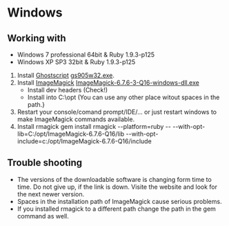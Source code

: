 # Windows

## Working with

* Windows 7 professional 64bit & Ruby 1.9.3-p125
* Windows XP SP3 32bit & Ruby 1.9.3-p125

1. Install [Ghostscript](http://sourceforge.net/projects/ghostscript/) [gs905w32.exe](http://downloads.sourceforge.net/project/ghostscript/GPL%20Ghostscript/9.05/gs905w32.exe).
2. Install [ImageMagick](http://www.imagemagick.org) [ImageMagick-6.7.6-3-Q16-windows-dll.exe](http://www.imagemagick.org/download/binaries/ImageMagick-6.7.6-3-Q16-windows-dll.exe)
   * Install dev headers (Check!)
   * Install into C:\opt (You can use any other place witout spaces in the path.}
3. Restart your console/comand prompt/IDE/... or just restart windows to make ImageMagick commands available.
4. Install rmagick
       gem install rmagick --platform=ruby -- --with-opt-lib=C:/opt/ImageMagick-6.7.6-Q16/lib --with-opt-include=c:/opt/ImageMagick-6.7.6-Q16/include

## Trouble shooting
* The versions of the downloadable software is changing form time to time. Do not give up, if the link is down.
  Visite the website and look for the next newer version.
* Spaces in the installation path of ImageMagick cause serious problems.
* If you installed rmagick to a different path change the path in the gem command as well.  